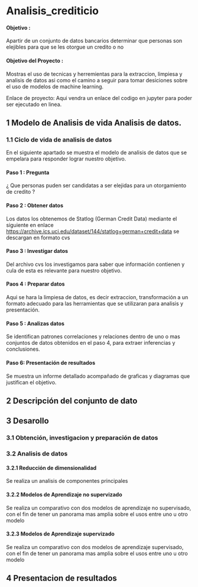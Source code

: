 # Analisis_crediticio
#### Objetivo :             
Apartir de un conjunto de datos bancarios determinar que personas son elejibles para que se les otorgue un credito o no
#### Objetivo del Proyecto : 
Mostras el uso de tecnicas y herremientas para la extraccion, limpiesa y analisis de datos asi como el camino a seguir para tomar desiciones sobre el uso de modelos de machine learning.

Enlace de proyecto:     Aqui vendra un enlace del codigo en jupyter para poder ser ejecutado en linea.                        

## 1 Modelo de Analisis de vida Analisis de datos.

### 1.1 Ciclo de vida de analisis de datos
En el siguiente apartado se muestra el modelo de analisis de datos que se empelara para responder lograr nuestro objetivo.
#### Paso 1 : Pregunta 
¿ Que personas puden ser candidatas a ser elejidas para un otorgamiento de credito ?
#### Paso 2 : Obtener datos 
Los datos los obtenemos de Statlog (German Credit Data) mediante el siguiente en enlace https://archive.ics.uci.edu/dataset/144/statlog+german+credit+data se descargan en formato cvs
#### Paso 3 : Investigar datos
Del archivo cvs los investigamos para saber que información contienen y cula de esta es relevante para nuestro objetivo.
#### Paos 4 : Preparar datos
Aqui se hara la limpiesa de datos, es decir extraccion, transformación a un formato adecuado para las herramientas que se utilizaran para analisis y presentación.
#### Paso 5 : Analizas datos
Se identifican patrones correlaciones y relaciones dentro de uno o mas conjuntos de datos obtenidos en el paso 4, para extraer inferencias y conclusiones.
#### Paso 6: Presentación de resultados
Se muestra un informe detallado acompañado de graficas y diagramas que justifican el objetivo.

## 2 Descripción del conjunto de dato

## 3 Desarollo

### 3.1 Obtención, investigacion y preparación de datos

### 3.2 Analisis de datos
#### 3.2.1 Reducción de dimensionalidad 
 Se realiza un analisis de componentes principales
 
#### 3.2.2 Modelos de Aprendizaje no supervizado
Se realiza un comparativo con dos modelos de aprendizaje no supervisado, con el fin de tener un panorama mas amplia sobre el usos entre uno u otro modelo

#### 3.2.3 Modelos de Aprendizaje supervizado
Se realiza un comparativo con dos modelos de aprendizaje supervisado, con el fin de tener un panorama mas amplia sobre el usos entre uno u otro modelo

## 4 Presentacion de resultados


